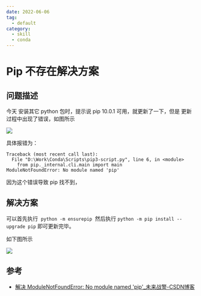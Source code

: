 ```yaml
---
date: 2022-06-06
tag:
  - default
category:
  - skill
  - conda
---
```



# Pip 不存在解决方案


## 问题描述

今天 安装其它 python 包时，提示说 pip 10.0.1 可用，就更新了一下，但是 更新过程中出现了错误，如图所示

![](https://img-blog.csdn.net/20180427140408254)

具体报错为：
```shell
Traceback (most recent call last):
  File "D:\Work\Conda\Scripts\pip3-script.py", line 6, in <module>
    from pip._internal.cli.main import main
ModuleNotFoundError: No module named 'pip'
```

因为这个错误导致 pip 找不到，

## 解决方案

可以首先执行  `python -m ensurepip`  然后执行 `python -m pip install --upgrade pip` 即可更新完毕。

如下图所示

![](https://img-blog.csdn.net/20180427140554364)

## 参考

- [解决 ModuleNotFoundError: No module named 'pip'_未来战警-CSDN博客](https://blog.csdn.net/wwangfabei1989/article/details/80107147)
